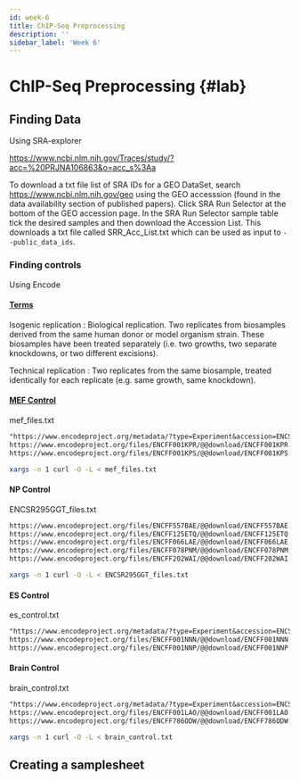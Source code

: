 ```yaml
---
id: week-6
title: ChIP-Seq Preprocessing
description: ''
sidebar_label: 'Week 6'
---
```


# ChIP-Seq Preprocessing {#lab}

## Finding Data

Using SRA-explorer

https://www.ncbi.nlm.nih.gov/Traces/study/?acc=%20PRJNA106863&o=acc_s%3Aa

To download a txt file list of SRA IDs for a GEO DataSet, search
https://www.ncbi.nlm.nih.gov/geo using the GEO accesssion (found in the data
availability section of published papers). Click SRA Run Selector at the bottom
of the GEO accession page. In the SRA Run Selector sample table tick the desired
samples and then download the Accession List. This downloads a txt file called
SRR_Acc_List.txt which can be used as input to `--public_data_ids`.

### Finding controls

Using Encode

#### [Terms](https://www.encodeproject.org/data-standards/terms/)

Isogenic replication
: Biological replication. Two replicates from biosamples derived from the same
human donor or model organism strain. These biosamples have been treated
separately (i.e. two growths, two separate knockdowns, or two different
excisions).

Technical replication
: Two replicates from the same biosample, treated identically for each replicate
(e.g. same growth, same knockdown).

#### [MEF Control](https://www.encodeproject.org/experiments/ENCSR000CBB/)

mef_files.txt

```txt
"https://www.encodeproject.org/metadata/?type=Experiment&accession=ENCSR000CBB&files.output_category=raw+data&files.output_type=reads&files.status=released"
https://www.encodeproject.org/files/ENCFF001KPR/@@download/ENCFF001KPR.fastq.gz
https://www.encodeproject.org/files/ENCFF001KPS/@@download/ENCFF001KPS.fastq.gz
```

```bash
xargs -n 1 curl -O -L < mef_files.txt
```

#### NP Control

ENCSR295GGT_files.txt

```txt
https://www.encodeproject.org/files/ENCFF557BAE/@@download/ENCFF557BAE.fastq.gz
https://www.encodeproject.org/files/ENCFF125ETQ/@@download/ENCFF125ETQ.fastq.gz
https://www.encodeproject.org/files/ENCFF066LAE/@@download/ENCFF066LAE.fastq.gz
https://www.encodeproject.org/files/ENCFF078PNM/@@download/ENCFF078PNM.fastq.gz
https://www.encodeproject.org/files/ENCFF202WAI/@@download/ENCFF202WAI.fastq.gz
```

```bash
xargs -n 1 curl -O -L < ENCSR295GGT_files.txt
```

#### ES Control

es_control.txt

```txt
"https://www.encodeproject.org/metadata/?type=Experiment&accession=ENCSR000ADJ&files.output_category=raw+data&files.output_type=reads&files.status=released"
https://www.encodeproject.org/files/ENCFF001NNN/@@download/ENCFF001NNN.fastq.gz
https://www.encodeproject.org/files/ENCFF001NNP/@@download/ENCFF001NNP.fastq.gz
```

#### Brain Control

brain_control.txt

```txt
"https://www.encodeproject.org/metadata/?type=Experiment&accession=ENCSR000CDB&files.output_category=raw+data&files.output_type=reads&files.status=released"
https://www.encodeproject.org/files/ENCFF001LAO/@@download/ENCFF001LAO.fastq.gz
https://www.encodeproject.org/files/ENCFF786ODW/@@download/ENCFF786ODW.fastq.gz
```

```bash
xargs -n 1 curl -O -L < brain_control.txt
```

## Creating a samplesheet
